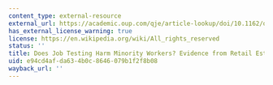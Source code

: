 ```yaml
---
content_type: external-resource
external_url: https://academic.oup.com/qje/article-lookup/doi/10.1162/qjec.2008.123.1.219
has_external_license_warning: true
license: https://en.wikipedia.org/wiki/All_rights_reserved
status: ''
title: Does Job Testing Harm Minority Workers? Evidence from Retail Establishments
uid: e94cd4af-da63-4b0c-8646-079b1f2f8b08
wayback_url: ''
---
```

